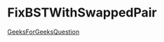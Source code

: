 # FixBSTWithSwappedPair


[GeeksForGeeksQuestion](https://practice.geeksforgeeks.org/problems/fixed-two-nodes-of-a-bst/1)
